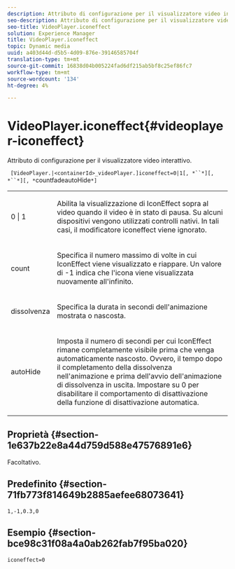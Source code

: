 ```yaml
---
description: Attributo di configurazione per il visualizzatore video interattivo.
seo-description: Attributo di configurazione per il visualizzatore video interattivo.
seo-title: VideoPlayer.iconeffect
solution: Experience Manager
title: VideoPlayer.iconeffect
topic: Dynamic media
uuid: a403d44d-d5b5-4d09-876e-39146585704f
translation-type: tm+mt
source-git-commit: 16838d04b005224fad6df215ab5bf8c25ef86fc7
workflow-type: tm+mt
source-wordcount: '134'
ht-degree: 4%

---
```



# VideoPlayer.iconeffect{#videoplayer-iconeffect}

Attributo di configurazione per il visualizzatore video interattivo.

` [VideoPlayer.|<containerId>_videoPlayer.]iconeffect=0|1[, *``*][, *``*][, *`countfadeautoHide`*]`

<table id="table_441553CD34C94A58A9D7CBF772DEDDB6"> 
 <tbody> 
  <tr> 
   <td colname="col1"> <p> <span class="codeph"> 0 | 1</span> </p> </td> 
   <td colname="col2"> <p> Abilita la visualizzazione di IconEffect sopra al video quando il video è in stato di pausa. Su alcuni dispositivi vengono utilizzati controlli nativi. In tali casi, il modificatore <span class="codeph"> iconeffect</span> viene ignorato. </p> </td> 
  </tr> 
  <tr> 
   <td colname="col1"> <p> <span class="codeph"><span class="varname"> count</span></span> </p> </td> 
   <td colname="col2"> <p> Specifica il numero massimo di volte in cui IconEffect viene visualizzato e riappare. Un valore di <span class="codeph"> -1</span> indica che l'icona viene visualizzata nuovamente all'infinito. </p> </td> 
  </tr> 
  <tr> 
   <td colname="col1"> <p> <span class="codeph"><span class="varname"> dissolvenza</span></span> </p> </td> 
   <td colname="col2"> <p> Specifica la durata in secondi dell'animazione mostrata o nascosta. </p> </td> 
  </tr> 
  <tr> 
   <td colname="col1"> <p> <span class="codeph"><span class="varname"> autoHide</span></span> </p> </td> 
   <td colname="col2"> <p> Imposta il numero di secondi per cui IconEffect rimane completamente visibile prima che venga automaticamente nascosto. Ovvero, il tempo dopo il completamento della dissolvenza nell'animazione e prima dell'avvio dell'animazione di dissolvenza in uscita. Impostare su <span class="codeph"> 0</span> per disabilitare il comportamento di disattivazione della funzione di disattivazione automatica. </p> </td> 
  </tr> 
 </tbody> 
</table>

## Proprietà {#section-1e637b22e8a44d759d588e47576891e6}

Facoltativo.

## Predefinito {#section-71fb773f814649b2885aefee68073641}

`1,-1,0.3,0`

## Esempio {#section-bce98c31f08a4a0ab262fab7f95ba020}

`iconeffect=0`
